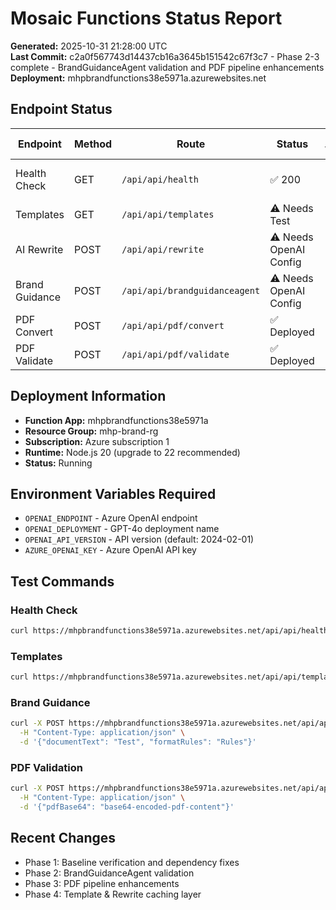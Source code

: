# Mosaic Functions Status Report

**Generated:** 2025-10-31 21:28:00 UTC  
**Last Commit:** c2a0f567743d14437cb16a3645b151542c67f3c7 - Phase 2-3 complete - BrandGuidanceAgent validation and PDF pipeline enhancements  
**Deployment:** mhpbrandfunctions38e5971a.azurewebsites.net

## Endpoint Status

| Endpoint       | Method | Route                         | Status                 | Last Verified    |
| -------------- | ------ | ----------------------------- | ---------------------- | ---------------- |
| Health Check   | GET    | `/api/api/health`             | ✅ 200                 | 2025-10-31 21:21 |
| Templates      | GET    | `/api/api/templates`          | ⚠️ Needs Test          | -                |
| AI Rewrite     | POST   | `/api/api/rewrite`            | ⚠️ Needs OpenAI Config | -                |
| Brand Guidance | POST   | `/api/api/brandguidanceagent` | ⚠️ Needs OpenAI Config | -                |
| PDF Convert    | POST   | `/api/api/pdf/convert`        | ✅ Deployed            | -                |
| PDF Validate   | POST   | `/api/api/pdf/validate`       | ✅ Deployed            | -                |

## Deployment Information

- **Function App:** mhpbrandfunctions38e5971a
- **Resource Group:** mhp-brand-rg
- **Subscription:** Azure subscription 1
- **Runtime:** Node.js 20 (upgrade to 22 recommended)
- **Status:** Running

## Environment Variables Required

- `OPENAI_ENDPOINT` - Azure OpenAI endpoint
- `OPENAI_DEPLOYMENT` - GPT-4o deployment name
- `OPENAI_API_VERSION` - API version (default: 2024-02-01)
- `AZURE_OPENAI_KEY` - Azure OpenAI API key

## Test Commands

### Health Check

```bash
curl https://mhpbrandfunctions38e5971a.azurewebsites.net/api/api/health
```

### Templates

```bash
curl https://mhpbrandfunctions38e5971a.azurewebsites.net/api/api/templates
```

### Brand Guidance

```bash
curl -X POST https://mhpbrandfunctions38e5971a.azurewebsites.net/api/api/brandguidanceagent \
  -H "Content-Type: application/json" \
  -d '{"documentText": "Test", "formatRules": "Rules"}'
```

### PDF Validation

```bash
curl -X POST https://mhpbrandfunctions38e5971a.azurewebsites.net/api/api/pdf/validate \
  -H "Content-Type: application/json" \
  -d '{"pdfBase64": "base64-encoded-pdf-content"}'
```

## Recent Changes

- Phase 1: Baseline verification and dependency fixes
- Phase 2: BrandGuidanceAgent validation
- Phase 3: PDF pipeline enhancements
- Phase 4: Template & Rewrite caching layer
